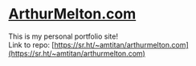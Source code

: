 # [ArthurMelton.com](https://arthurmelton.com)
This is my personal portfolio site! <br>
Link to repo: [https://sr.ht/~amtitan/arthurmelton.com](https://sr.ht/~amtitan/arthurmelton.com)
